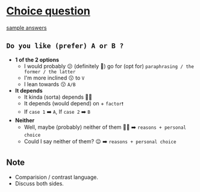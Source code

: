 # [Choice question](https://drive.google.com/file/d/1btbL8yz_d9_-jNwVFPiNAbeuxfIe4Rnj/view?usp=share_link)
[sample answers](https://docs.google.com/document/d/1qPjgK4IGrnUKlj18ifQgesLyKt04CBxufSm9_b8URcI/edit)
## `` Do you like (prefer) A or B ? ``
- **1 of the 2 options**
  - I would probably 😕 (definitely 💯) go for (opt for) ``paraphrasing / the former / the latter``
  - I'm more inclined 😗 to ``V``
  - I lean towards 😗 ``A/B``
- **It depends**
  - It kinda (sorta) depends 💁‍♂️
  - It depends (would depend) on + ``factor❗``
  - If ``case 1`` ➡️ ``A``, If ``case 2`` ➡️ ``B``
- **Neither**
  - Well, maybe (probably) neither of them 🙅‍♂️ ➡️ ``reasons + personal choice``
  - Could I say neither of them? 😉 ➡️ ``reasons + personal choice``
## Note
- Comparision / contrast language.
- Discuss both sides.
